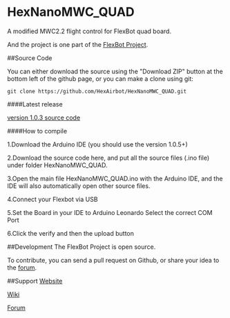 HexNanoMWC_QUAD
===============

A modified MWC2.2 flight control for FlexBot quad board.

And the project is one part of the [FlexBot Project](http://http://flexbot.cc/wiki/).

##Source Code

You can either download the source using the "Download ZIP" button at the bottom left of the github page, or you can make a clone using git:

```
git clone https://github.com/HexAirbot/HexNanoMWC_QUAD.git
```

####Latest release

[version 1.0.3 source code](https://github.com/HexAirbot/HexNanoMWC_QUAD/archive/v1.0.3.zip)


####How to compile

 1.Download the Arduino IDE (you should use the version 1.0.5+)

 2.Download the source code here, and put all the source files (.ino file) under folder HexNanoMWC_QUAD.

 3.Open the main file HexNanoMWC_QUAD.ino with the Arduino IDE, and the IDE will also automatically open other source files.

 4.Connect your Flexbot via USB

 5.Set the Board in your IDE to Arduino Leonardo
   Select the correct COM Port

 6.Click the verify and then the upload button

##Development
The FlexBot Project is open source.

To contribute, you can send a pull request on Github, or share your idea to the [forum](http://makedesignshare.com).


##Support
[Website](http://flexbot.cc)

[Wiki](http://flexbot.cc/wiki)

[Forum](http://makedesignshare.com)
